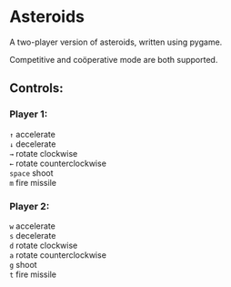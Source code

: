 # Asteroids
A two-player version of asteroids, written using pygame.

Competitive and coöperative mode are both supported.

## Controls:

### Player 1:
`↑`   accelerate  
`↓`   decelerate  
`→`   rotate clockwise  
`←`   rotate counterclockwise  
`space` shoot  
`m`   fire missile  

### Player 2:
`w`   accelerate  
`s`   decelerate  
`d`   rotate clockwise  
`a`   rotate counterclockwise  
`g`   shoot  
`t`   fire missile  
